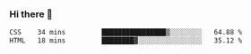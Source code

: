 ### Hi there 👋

<!--START_SECTION:waka-->

```txt
CSS    34 mins         ████████████████▒░░░░░░░░   64.88 %
HTML   18 mins         ████████▓░░░░░░░░░░░░░░░░   35.12 %
```

<!--END_SECTION:waka-->


<!--
**AnkelMauCastillo/AnkelMauCastillo** is a ✨ _special_ ✨ repository because its `README.md` (this file) appears on your GitHub profile.

Here are some ideas to get you started:

- 🔭 I’m currently working on ...
- 🌱 I’m currently learning ...
- 👯 I’m looking to collaborate on ...
- 🤔 I’m looking for help with ...
- 💬 Ask me about ...
- 📫 How to reach me: ...
- 😄 Pronouns: ...
- ⚡ Fun fact: ...
-->
